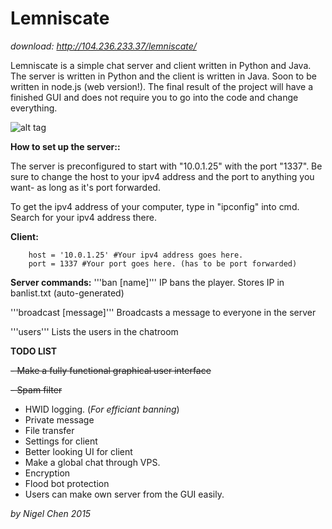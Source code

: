 # Lemniscate

*download: http://104.236.233.37/lemniscate/*


Lemniscate is a simple chat server and client written in Python and Java. The server is written in Python and the client is written in Java. Soon to be written in node.js (web version!). The final result of the project will have a finished GUI and does not require you to go into the code and change everything.

![alt tag](http://i.imgur.com/Zr4SFX6.png)

**How to set up the server::**

The server is preconfigured to start with "10.0.1.25" with the port "1337". Be sure to change the host to your ipv4 address and the port to anything you want- as long as it's port forwarded.

To get the ipv4 address of your computer, type in "ipconfig" into cmd. Search for your ipv4 address there.

**Client:**
```
	host = '10.0.1.25' #Your ipv4 address goes here.
	port = 1337 #Your port goes here. (has to be port forwarded)
```

**Server commands:**
'''ban [name]''' IP bans the player. Stores IP in banlist.txt (auto-generated)

'''broadcast [message]''' Broadcasts a message to everyone in the server

'''users''' Lists the users in the chatroom


**TODO LIST**

~~- Make a fully functional graphical user interface~~


~~- Spam filter~~

- HWID logging. (*For efficiant banning*)
- Private message
- File transfer
- Settings for client
- Better looking UI for client
- Make a global chat through VPS.
- Encryption
- Flood bot protection
- Users can make own server from the GUI easily.

*by Nigel Chen 2015*
